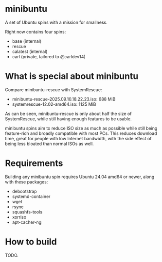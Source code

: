 # minibuntu
 A set of Ubuntu spins with a mission for smallness.

Right now contains four spins:
- base (internal)
- rescue
- calatest (internal)
- carl (private, tailored to @carldev14)

# What is special about minibuntu
Compare minibuntu-rescue with SystemRescue:
- minibuntu-rescue-2025.09.10.18.22.23.iso: 688 MiB
- systemrescue-12.02-amd64.iso: 1125 MiB

As can be seen, minibuntu-rescue is only about half the size of
SystemRescue, while still having enough features to be usable.

minibuntu spins aim to reduce ISO size as much as possible while still
being feature-rich and broadly compatible with most PCs. This reduces
download time, great for people with low Internet bandwidth, with the
side effect of being less bloated than normal ISOs as well.

# Requirements
Building any minibuntu spin requires Ubuntu 24.04 amd64 or newer,
along with these packages:
- debootstrap
- systemd-container
- wget
- rsync
- squashfs-tools
- xorriso
- apt-cacher-ng

# How to build
TODO.
